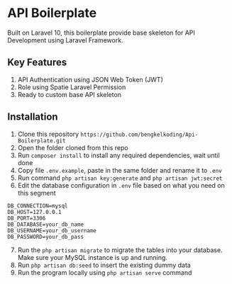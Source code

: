 # API Boilerplate
Built on Laravel 10, this boilerplate provide base skeleton for API Development using Laravel Framework.

## Key Features
1. API Authentication using JSON Web Token (JWT)
2. Role using Spatie Laravel Permission
3. Ready to custom base API skeleton

## Installation
1. Clone this repository `https://github.com/bengkelkoding/Api-Boilerplate.git`
2. Open the folder cloned from this repo
3. Run `composer install` to install any required dependencies, wait until done
4. Copy file `.env.example`, paste in the same folder and rename it to `.env`
5. Run command `php artisan key:generate` and `php artisan jwt:secret`
6. Edit the database configuration in `.env` file based on what you need on this segment
```
DB_CONNECTION=mysql
DB_HOST=127.0.0.1
DB_PORT=3306
DB_DATABASE=your_db_name
DB_USERNAME=your_db_username
DB_PASSWORD=your_db_pass
```
7. Run the `php artisan migrate` to migrate the tables into your database. Make sure your MySQL instance is up and running.
8. Run `php artisan db:seed` to insert the existing dummy data
9. Run the program locally using `php artisan serve` command


